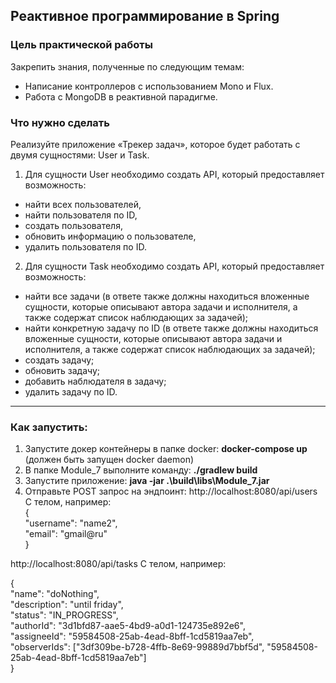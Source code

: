 <H2>Реактивное программирование в Spring</H2>

<H3>Цель практической работы</H3>
Закрепить знания, полученные по следующим темам:

* Написание контроллеров с использованием Mono и Flux.
* Работа с MongoDB в реактивной парадигме.

<H3>Что нужно сделать</H3>
Реализуйте приложение «Трекер задач», которое будет работать с двумя сущностями: User и Task.

1. Для сущности User необходимо создать API, который предоставляет возможность:

* найти всех пользователей,
* найти пользователя по ID,
* создать пользователя,
* обновить информацию о пользователе,
* удалить пользователя по ID.

2. Для сущности Task необходимо создать API, который предоставляет возможность:

* найти все задачи (в ответе также должны находиться вложенные сущности, которые описывают автора задачи и исполнителя, а также содержат список наблюдающих за задачей);
* найти конкретную задачу по ID (в ответе также должны находиться вложенные сущности, которые описывают автора задачи и исполнителя, а также содержат список наблюдающих за задачей);
* создать задачу;
* обновить задачу;
* добавить наблюдателя в задачу;
* удалить задачу по ID.

---

<H3>Как запустить:</H3>

1. Запустите докер контейнеры в папке docker: <b>docker-compose up</b> (должен быть запущен docker daemon)
2. В папке Module_7 выполните команду: <b>./gradlew build</b>
3. Запустите приложение: <b>java -jar .\build\libs\Module_7.jar</b>
4. Отправьте POST запрос на эндпоинт:
http://localhost:8080/api/users  
   С телом, например:  
{  
   "username": "name2",  
   "email": "gmail@ru"  
}

http://localhost:8080/api/tasks
   С телом, например:  

{  
"name": "doNothing",  
"description": "until friday",  
"status": "IN_PROGRESS",  
"authorId": "3d1bfd87-aae5-4bd9-a0d1-124735e892e6",  
"assigneeId": "59584508-25ab-4ead-8bff-1cd5819aa7eb",  
"observerIds": ["3df309be-b728-4ffb-8e69-99889d7bbf5d", "59584508-25ab-4ead-8bff-1cd5819aa7eb"]  
}
